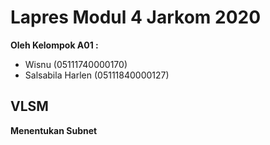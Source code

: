 #  Lapres Modul 4 Jarkom 2020

**Oleh Kelompok A01 :**
- Wisnu (05111740000170)
- Salsabila Harlen (05111840000127)

## VLSM
**Menentukan Subnet**
